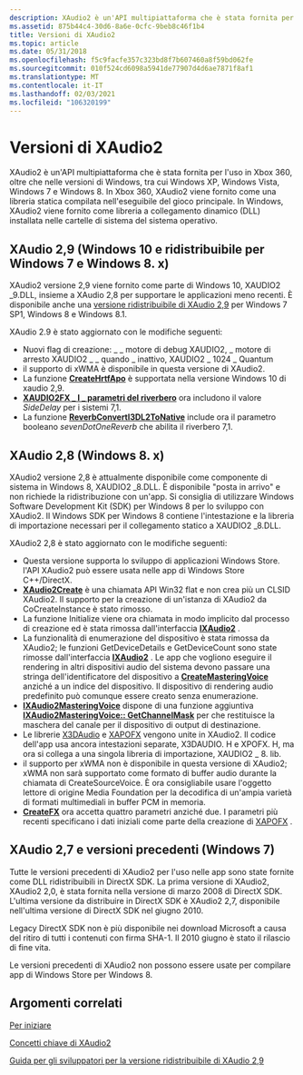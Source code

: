 ```yaml
---
description: XAudio2 è un'API multipiattaforma che è stata fornita per l'uso in Xbox 360, oltre che nelle versioni di Windows, tra cui Windows XP, Windows Vista, Windows 7 e Windows 8.
ms.assetid: 875b44c4-30d6-8a6e-0cfc-9beb8c46f1b4
title: Versioni di XAudio2
ms.topic: article
ms.date: 05/31/2018
ms.openlocfilehash: f5c9facfe357c323bd8f7b607460a8f59bd062fe
ms.sourcegitcommit: 010f524cd6098a5941de77907d4d6ae7871f8af1
ms.translationtype: MT
ms.contentlocale: it-IT
ms.lasthandoff: 02/03/2021
ms.locfileid: "106320199"
---
```

# <a name="xaudio2-versions"></a>Versioni di XAudio2

XAudio2 è un'API multipiattaforma che è stata fornita per l'uso in Xbox 360, oltre che nelle versioni di Windows, tra cui Windows XP, Windows Vista, Windows 7 e Windows 8. In Xbox 360, XAudio2 viene fornito come una libreria statica compilata nell'eseguibile del gioco principale. In Windows, XAudio2 viene fornito come libreria a collegamento dinamico (DLL) installata nelle cartelle di sistema del sistema operativo.

## <a name="xaudio-29-windows-10-and-redistributable-for-windows-7-and-windows-8x"></a>XAudio 2,9 (Windows 10 e ridistribuibile per Windows 7 e Windows 8. x)

XAudio2 versione 2,9 viene fornito come parte di Windows 10, XAUDIO2 \_9.DLL, insieme a XAudio 2,8 per supportare le applicazioni meno recenti. È disponibile anche una [versione ridistribuibile di XAudio 2,9](xaudio2-redistributable.md) per Windows 7 SP1, Windows 8 e Windows 8.1.

XAudio 2.9 è stato aggiornato con le modifiche seguenti:

-   Nuovi flag di creazione: \_ \_ motore di debug XAUDIO2, \_ motore di arresto XAUDIO2 \_ \_ quando \_ inattivo, XAUDIO2 \_ 1024 \_ Quantum
-   il supporto di xWMA è disponibile in questa versione di XAudio2.
-   La funzione [**CreateHrtfApo**](/windows/desktop/api/HrtfApoApi/nf-hrtfapoapi-createhrtfapo) è supportata nella versione Windows 10 di xaudio 2,9.
-   [**XAUDIO2FX \_ I \_ parametri del riverbero**](/windows/desktop/api/xaudio2fx/ns-xaudio2fx-xaudio2fx_reverb_parameters) ora includono il valore *SideDelay* per i sistemi 7,1.
-   La funzione [**ReverbConvertI3DL2ToNative**](/windows/desktop/api/xaudio2fx/nf-xaudio2fx-reverbconverti3dl2tonative) include ora il parametro booleano *sevenDotOneReverb* che abilita il riverbero 7,1.

## <a name="xaudio-28-windows-8x"></a>XAudio 2,8 (Windows 8. x)

XAudio2 versione 2,8 è attualmente disponibile come componente di sistema in Windows 8, XAUDIO2 \_8.DLL. È disponibile "posta in arrivo" e non richiede la ridistribuzione con un'app. Si consiglia di utilizzare Windows Software Development Kit (SDK) per Windows 8 per lo sviluppo con XAudio2. Il Windows SDK per Windows 8 contiene l'intestazione e la libreria di importazione necessari per il collegamento statico a XAUDIO2 \_8.DLL.

XAudio2 2,8 è stato aggiornato con le modifiche seguenti:

-   Questa versione supporta lo sviluppo di applicazioni Windows Store. l'API XAudio2 può essere usata nelle app di Windows Store C++/DirectX.
-   [**XAudio2Create**](/windows/desktop/api/xaudio2/nf-xaudio2-xaudio2create) è una chiamata API Win32 flat e non crea più un CLSID XAudio2. Il supporto per la creazione di un'istanza di XAudio2 da CoCreateInstance è stato rimosso.
-   La funzione Initialize viene ora chiamata in modo implicito dal processo di creazione ed è stata rimossa dall'interfaccia [**IXAudio2**](/windows/desktop/api/xaudio2/nn-xaudio2-ixaudio2) .
-   La funzionalità di enumerazione del dispositivo è stata rimossa da XAudio2; le funzioni GetDeviceDetails e GetDeviceCount sono state rimosse dall'interfaccia [**IXAudio2**](/windows/desktop/api/xaudio2/nn-xaudio2-ixaudio2) . Le app che vogliono eseguire il rendering in altri dispositivi audio del sistema devono passare una stringa dell'identificatore del dispositivo a [**CreateMasteringVoice**](/windows/win32/api/xaudio2/nf-xaudio2-ixaudio2-createmasteringvoice) anziché a un indice del dispositivo. Il dispositivo di rendering audio predefinito può comunque essere creato senza enumerazione.
-   [**IXAudio2MasteringVoice**](/windows/desktop/api/xaudio2/nn-xaudio2-ixaudio2masteringvoice) dispone di una funzione aggiuntiva [**IXAudio2MasteringVoice:: GetChannelMask**](/windows/win32/api/xaudio2/nf-xaudio2-ixaudio2masteringvoice-getchannelmask) per che restituisce la maschera del canale per il dispositivo di output di destinazione.
-   Le librerie [X3DAudio](x3daudio.md) e [XAPOFX](xapofx-overview.md) vengono unite in XAudio2. Il codice dell'app usa ancora intestazioni separate, X3DAUDIO. H e XPOFX. H, ma ora si collega a una singola libreria di importazione, XAUDIO2 \_ 8. lib.
-   il supporto per xWMA non è disponibile in questa versione di XAudio2; xWMA non sarà supportato come formato di buffer audio durante la chiamata di CreateSourceVoice. È ora consigliabile usare l'oggetto lettore di origine Media Foundation per la decodifica di un'ampia varietà di formati multimediali in buffer PCM in memoria.
-   [**CreateFX**](/windows/desktop/api/XAPOFX/nf-xapofx-createfx) ora accetta quattro parametri anziché due. I parametri più recenti specificano i dati iniziali come parte della creazione di [XAPOFX](xapofx-overview.md) .

## <a name="xaudio-27-and-earlier-windows-7"></a>XAudio 2,7 e versioni precedenti (Windows 7)

Tutte le versioni precedenti di XAudio2 per l'uso nelle app sono state fornite come DLL ridistribuibili in DirectX SDK. La prima versione di XAudio2, XAudio2 2,0, è stata fornita nella versione di marzo 2008 di DirectX SDK. L'ultima versione da distribuire in DirectX SDK è XAudio2 2,7, disponibile nell'ultima versione di DirectX SDK nel giugno 2010.

Legacy DirectX SDK non è più disponibile nei download Microsoft a causa del ritiro di tutti i contenuti con firma SHA-1. Il 2010 giugno è stato il rilascio di fine vita.

Le versioni precedenti di XAudio2 non possono essere usate per compilare app di Windows Store per Windows 8.

## <a name="related-topics"></a>Argomenti correlati

<dl> <dt>

[Per iniziare](getting-started.md)
</dt> <dt>

[Concetti chiave di XAudio2](xaudio2-key-concepts.md)
</dt> </dl>

[Guida per gli sviluppatori per la versione ridistribuibile di XAudio 2,9](xaudio2-redistributable.md)
</dt> </dl>
 

 
